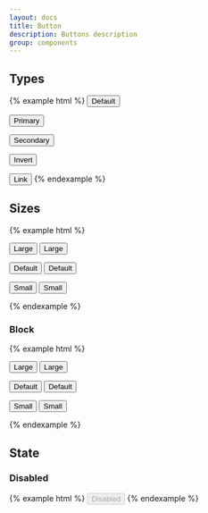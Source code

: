 ```yaml
---
layout: docs
title: Button
description: Buttons description
group: components
---
```


## Types ##
{% example html %}
<button type="button" class="sv-button">Default</button>

<button type="button" class="sv-button sv-button--primary">Primary</button>

<button type="button" class="sv-button sv-button--danger">Secondary</button>

<button type="button" class="sv-button sv-button--invert">Invert</button>

<button type="button" class="sv-button sv-button--link">Link</button>
{% endexample %}

## Sizes ##
{% example html %}
<p>
   <button type="button" class="sv-button sv-button--primary sv-button--large">Large</button>
   <button type="button" class="sv-button sv-button--large">Large</button>
</p>

<p>
   <button type="button" class="sv-button sv-button--primary">Default</button>
   <button type="button" class="sv-button">Default</button>
</p>

<p>
   <button type="button" class="sv-button sv-button--primary sv-button--small">Small</button>
   <button type="button" class="sv-button sv-button--small">Small</button>
</p>
{% endexample %}

### Block ###
{% example html %}
<p>
   <button type="button" class="sv-button sv-button--primary sv-button--large sv-button--block">Large</button>
   <button type="button" class="sv-button sv-button--large sv-button--block">Large</button>
</p>

<p>
   <button type="button" class="sv-button sv-button--primary sv-button--block">Default</button>
   <button type="button" class="sv-button sv-button--block">Default</button>
</p>

<p>
   <button type="button" class="sv-button sv-button--primary sv-button--small sv-button--block">Small</button>
   <button type="button" class="sv-button sv-button--small sv-button--block">Small</button>
</p>
{% endexample %}

## State ##

### Disabled ###
{% example html %}
<button type="button" class="sv-button" disabled>Disabled</button>
{% endexample %}
